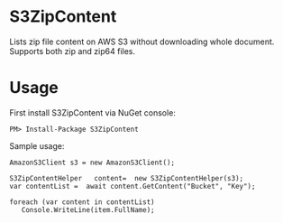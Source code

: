 # S3ZipContent
Lists zip file content on AWS S3 without downloading whole document. Supports both zip and zip64 files.


# Usage

First install S3ZipContent via NuGet console:
```
PM> Install-Package S3ZipContent
```

Sample usage:
```
AmazonS3Client s3 = new AmazonS3Client();

S3ZipContentHelper   content=  new S3ZipContentHelper(s3);
var contentList =  await content.GetContent("Bucket", "Key");

foreach (var content in contentList)
   Console.WriteLine(item.FullName);
 ```
